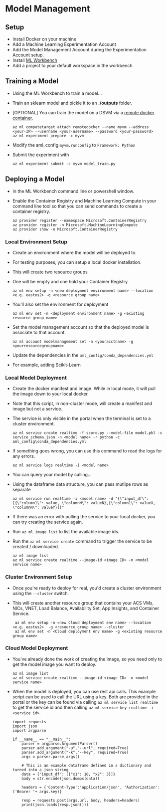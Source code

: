 # Model Management

## Setup

* Install Docker on your machine
* Add a Machine Learning Experimentation Account
* Add the Model Management Account during the Experimentation Account setup.
* Install [ML Workbench](https://docs.microsoft.com/en-us/azure/machine-learning/service/quickstart-installation#install-and-log-in-to-workbench)
* Add a project to your default workspace in the workbench.

## Training a Model

* Using the ML Workbench to train a model...
* Train an sklearn model and pickle it to an **./outputs** folder.
 * [OPTIONAL] You can train the model on a DSVM via a [remote docker container](https://docs.microsoft.com/en-us/azure/machine-learning/desktop-workbench/tutorial-classifying-iris-part-2#run-scripts-in-a-remote-docker-container).



       az ml computetarget attach remotedocker --name myvm --address <your-IP> --username <your-username> --password <your-password>
       az ml experiment prepare -c myvm


 * Modify the aml_config `myvm.runconfig` to `Framework: Python`
 * Submit the experiment with

       az ml experiment submit -c myvm model_train.py

## Deploying a Model

* In the ML Workbench command line or powershell window.
* Enable the Container Registry and Machine Learning Compute in your command line tool so that you can send commands to create a container registry.

      az provider register --namespace Microsoft.ContainerRegistry 
      az provider register -n Microsoft.MachineLearningCompute
      az provider show -n Microsoft.ContainerRegistry 

### Local Environment Setup

* Create an environment where the model will be deployed to.
 * For testing purposes, you can setup a local docker installation.
 * This will create two resource groups
 * One will be empty and one hold your Container Registry

       az ml env setup -n <new deployment environment name> --location <e.g. eastus2> -g <resource group name>

* You'll also set the environment for deployment

      az ml env set -n <deployment environment name> -g <existing resource group name>

* Set the model management account so that the deployed model is associate to that account.

      az ml account modelmanagement set -n <youracctname> -g <yourresourcegroupname>

* Update the dependencies in the `aml_config/conda_dependencies.yml`
 * For example, adding Scikit-Learn

### Local Model Deployment

* Create the docker manifest and image.  While in local mode, it will pull the image down to your local docker.
 * Note that this script, in non-cluster mode, will create a manifest and image but not a service.
 * The service is only visible in the portal when the terminal is set to a cluster environment.

       az ml service create realtime -f score.py --model-file model.pkl -s service_schema.json -n <model name> -r python -c aml_config\conda_dependencies.yml

* If something goes wrong, you can use this command to read the logs for any errors.

      az ml service logs realtime -i <model name>

* You can query your model by calling...
 * Using the dataframe data structure, you can pass mutlipe rows as separate 

       az ml service run realtime -i <model name> -d "{\"input_df\": [{\"column1\": value, \"columnN\": valueN},{\"column1\": valueX, \"columnN\": valueY}]}"

* If there was an error with pulling the service to your local docker, you can try creating the service again.
 * Run `az ml image list` to list the available image ids.
 * Run the `az ml service create` command to trigger the service to be created / downloaded.

       az ml image list
       az ml service create realtime --image-id <image ID> -n <model service name>

### Cluster Environment Setup

* Once you're ready to deploy for real, you'd create a cluster environment using the `--cluster` switch.
 * This will create another resource group that contains your ACS VMs, NICs, VNET, Load Balance, Availability Set, App Insights, and Container Service.

        az ml env setup -n <new Cloud deployment env name> --location <e.g. eastus2>  -g <resource group name> --cluster
        az ml env set -n <Cloud deployment env name> -g <existing resource group name>

### Cloud Model Deployment

* You've already done the work of creating the image, so you need only to get the model image you want to deploy.

      az ml image list
      az ml service create realtime --image-id <image ID> -n <model service name>

 * When the model is deployed, you can use rest api calls.  This example script can be used to call the URL using a key.  Both are provided in the portal or the key can be found via calling `az ml service list realtime` to get the service id and then calling `az ml service key realtime -i <service id>`.

       import requests
       import json
       import argparse

       if __name__ == "__main__":
           parser = argparse.ArgumentParser()
           parser.add_argument("-u","--url", required=True)
           parser.add_argument("-k","--key", required=True)
           args = parser.parse_args()

           # This is an example dataframe defined in a dictionary and turned into a json string
           data = {"input_df": [{"x1": 10, "x2": 3}]}
           body = str.encode(json.dumps(data))

           headers = {'Content-Type':'application/json', 'Authorization':('Bearer '+ args.key)}

           resp = requests.post(args.url, body, headers=headers)
           print(json.loads(resp.json()))